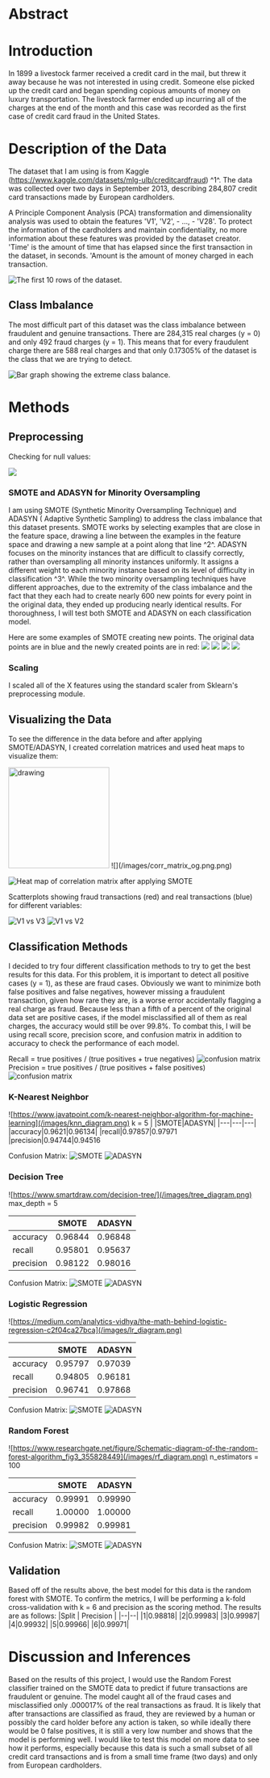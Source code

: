 # Abstract


# Introduction
In 1899 a livestock farmer received a credit card in the mail, but threw it away because he was not interested in using credit. Someone else picked up the credit card and began spending copious amounts of money on luxury transportation. The livestock farmer ended up incurring all of the charges at the end of the month and this case was recorded as the first case of credit card fraud in the United States.

# Description of the Data
The dataset that I am using is from Kaggle (https://www.kaggle.com/datasets/mlg-ulb/creditcardfraud) ^1^. The data was collected over two days in September 2013, describing 284,807 credit card transactions made by European cardholders.

A Principle Component Analysis (PCA) transformation and dimensionality analysis was used to obtain the features 'V1', 'V2', - ..., - 'V28'. To protect the information of the cardholders and maintain confidentiality, no more information about these features was provided by the dataset creator. 'Time' is the amount of time that has elapsed since the first transaction in the dataset, in seconds. 'Amount is the amount of money charged in each transaction.

![The first 10 rows of the dataset.](/images/dataframe.png.png)

## Class Imbalance
The most difficult part of this dataset was the class imbalance between fraudulent and genuine transactions. There are 284,315 real charges (y = 0) and only 492 fraud charges (y = 1). This means that for every fraudulent charge there are 588 real charges and that only 0.17305% of the dataset is the class that we are trying to detect.

![Bar graph showing the extreme class balance.](/images/beforesmote.png.png)

# Methods
## Preprocessing
Checking for null values:

![](/images/null_values.png.png)

### SMOTE and ADASYN for Minority Oversampling
I am using SMOTE (Synthetic Minority Oversampling Technique) and ADASYN ( Adaptive Synthetic Sampling) to address the class imbalance that this dataset presents. SMOTE works by selecting examples that are close in the feature space, drawing a line between the examples in the feature space and drawing a new sample at a point along that line ^2^. ADASYN focuses on the minority instances that are difficult to classify correctly, rather than oversampling all minority instances uniformly. It assigns a different weight to each minority instance based on its level of difficulty in classification ^3^. While the two minority oversampling techniques have different approaches, due to the extremity of the class imbalance and the fact that they each had to create nearly 600 new points for every point in the original data, they ended up producing nearly identical results. For thoroughness, I will test both SMOTE and ADASYN on each classification model.

Here are some examples of SMOTE creating new points. The original data points are in blue and the newly created points are in red: 
![](/images/smote_pts1.png.png)
![](/images/smote_pts2.png.png)
![](/images/smote_pts3.png.png)
![](/images/smote_pts4.png.png)

### Scaling
I scaled all of the X features using the standard scaler from Sklearn's preprocessing module.

## Visualizing the Data
To see the difference in the data before and after applying SMOTE/ADASYN, I created correlation matrices and used heat maps to visualize them:

<img src="corr_matrix_og.png.png" alt="drawing" width="200"/>
![](/images/corr_matrix_og.png.png)

![Heat map of correlation matrix after applying SMOTE](/images/corr_matrix_smote.png.png)

Scatterplots showing fraud transactions (red) and real transactions (blue) for different variables:

![V1 vs V3](/images/V1V2.png.png)
![V1 vs V2](/images/V1V3.png.png)

## Classification Methods
I decided to try four different classification methods to try to get the best results for this data. For this problem, it is important to detect all positive cases (y = 1), as these are fraud cases. Obviously we want to minimize both false positives and false negatives, however missing a fraudulent transaction, given how rare they are, is a worse error accidentally flagging a real charge as fraud. Because less than a fifth of a percent of the original data set are positive cases, if the model misclassified all of them as real charges, the accuracy would still be over 99.8%. To combat this, I will be using recall score, precision score, and confusion matrix in addition to accuracy to check the performance of each model. 

Recall = true positives / (true positives + true negatives)
![confusion matrix](/images/recall_diagram.png)
Precision = true positives / (true positives + false positives)
![confusion matrix](/images/precision_diagram.png)


### K-Nearest Neighbor
![https://www.javatpoint.com/k-nearest-neighbor-algorithm-for-machine-learning](/images/knn_diagram.png)
k = 5
|   |SMOTE|ADASYN|
|---|---|---|
|accuracy|0.9621|0.96134| 
|recall|0.97857|0.97971
|precision|0.94744|0.94516

Confusion Matrix:
![SMOTE](/images/cf_knn_smote.png)
![ADASYN](/images/cf_knn_adasyn.png)

### Decision Tree
![https://www.smartdraw.com/decision-tree/](/images/tree_diagram.png)
max_depth = 5

|   |SMOTE|ADASYN|
|---|---|---|
|accuracy|0.96844|0.96848| 
|recall|0.95801|0.95637 
|precision|0.98122|0.98016

Confusion Matrix:
![SMOTE](/images/cf_tree_smote.png)
![ADASYN](/images/cf_tree_adasyn.png)

### Logistic Regression
![https://medium.com/analytics-vidhya/the-math-behind-logistic-regression-c2f04ca27bca](/images/lr_diagram.png)

|   |SMOTE|ADASYN|
|---|---|---|
|accuracy|0.95797|0.97039| 
|recall|0.94805|0.96181
|precision|0.96741|0.97868

Confusion Matrix:
![SMOTE](/images/cf_lr_smote.png)
![ADASYN](/images/cf_lr_adasyn.png)

### Random Forest
![https://www.researchgate.net/figure/Schematic-diagram-of-the-random-forest-algorithm_fig3_355828449](/images/rf_diagram.png)
n_estimators = 100

|   |SMOTE|ADASYN|
|---|---|---|
|accuracy|0.99991|0.99990| 
|recall|1.00000|1.00000
|precision|0.99982|0.99981

Confusion Matrix:
![SMOTE](/images/cf_rf_smote.png)
![ADASYN](/images/cf_rf_adasyn.png)

## Validation
Based off of the results above, the best model for this data is the random forest with SMOTE. To confirm the metrics, I will be performing a k-fold cross-validation with k = 6 and precision as the scoring method. The results are as follows: 
|Split  | Precision |
|--|--|
|1|0.98818|
|2|0.99983|
|3|0.99987|
|4|0.99932|
|5|0.99966|
|6|0.99971|


# Discussion and Inferences
Based on the results of this project, I would use the Random Forest classifier trained on the SMOTE data to predict if future transactions are fraudulent or genuine. The model caught all of the fraud cases and misclassified only .000017% of the real transactions as fraud. It is likely that after transactions are classified as fraud, they are reviewed by a human or possibly the card holder before any action is taken, so while ideally there would be 0 false positives, it is still a very low number and shows that the model is performing well. I would like to test this model on more data to see how it performs, especially because this data is such a small subset of all credit card transactions and is from a small time frame (two days) and only from European cardholders. 
